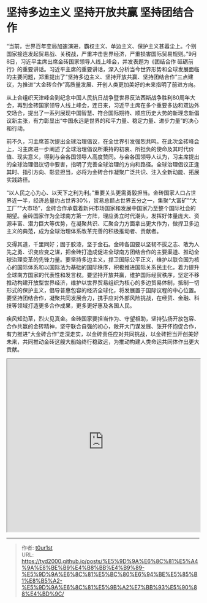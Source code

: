 # 坚持多边主义 坚持开放共赢 坚持团结合作


“当前，世界百年变局加速演进，霸权主义、单边主义、保护主义甚嚣尘上。个别国家接连发起贸易战、关税战，严重冲击世界经济，严重损害国际贸易规则。”9月8日，习近平主席出席金砖国家领导人线上峰会，并发表题为《团结合作 砥砺前行》的重要讲话。习近平主席的重要讲话，深入分析当今世界形势和全球发展面临的主要问题，郑重提出了“坚持多边主义、坚持开放共赢、坚持团结合作”三点建议，为推进“大金砖合作”高质量发展、开创人类更加美好的未来指明了前进方向。

从上合组织天津峰会到纪念中国人民抗日战争暨世界反法西斯战争胜利80周年大会，再到金砖国家领导人线上峰会，连日来，习近平主席在多个重要多边和双边外交场合，提出了一系列展现中国智慧、符合国际期待、顺应历史大势的新理念新倡议新主张，有力彰显出“中国永远是世界的和平力量、稳定力量、进步力量”的决心和行动。

前不久，习主席首次提出全球治理倡议，在全世界引发强烈共鸣。在此次金砖峰会上，习主席进一步阐述了全球治理倡议所秉持的初衷、所担负的使命及其时代价值、现实意义，得到与会各国领导人高度赞同。与会各国领导人认为，习主席提出的全球治理倡议切中要害，指明了完善全球治理的方向和路径。全球治理倡议正逢其时、指引方向、彰显担当，必将为金砖合作凝聚广泛共识、注入全新动能、拓展实践路径。

“以人民之心为心、以天下之利为利。”重要关头更需勇毅担当。金砖国家人口占世界近一半，经济总量约占世界30%，贸易总额占世界五分之一，集聚“大富矿”“大工厂”“大市场”，金砖合作承载着新兴市场国家和发展中国家乃至整个国际社会的期望。金砖国家作为全球南方第一方阵，理应勇立时代潮头，发挥好体量庞大、资源丰富、潜力巨大等优势，在凝聚共识、汇聚合力方面拿出更大作为，做捍卫多边主义的典范，成为全球治理体系改革完善的积极推动者、贡献者。

交得其道，千里同好；固于胶漆，坚于金石。金砖各国要以坚韧不拔之志、敢为人先之勇、识变应变之谋，把金砖打造成促进全球南方团结合作的主要渠道、推动全球治理变革的先锋力量。要坚持多边主义，捍卫国际公平正义，维护以联合国为核心的国际体系和以国际法为基础的国际秩序，积极推进国际关系民主化，着力提升全球南方国家的代表性和发言权。要坚持开放共赢，维护国际经贸秩序，坚定不移推动构建开放型世界经济，维护以世界贸易组织为核心的多边贸易体制，抵制一切形式的保护主义，倡导普惠包容的经济全球化，将发展置于国际议程的中心位置。要坚持团结合作，凝聚共同发展合力，携手应对外部风险挑战，在经贸、金融、科技等领域打造更多合作成果，更多更好惠及各国人民。

疾风知劲草，烈火见真金。金砖国家要担当作为、守望相助，坚持弘扬开放包容、合作共赢的金砖精神，坚守联合自强的初心，敞开大门谋发展、张开怀抱促合作，有力推进“大金砖合作”走深走实，以金砖责任应对共同挑战，以金砖担当开创美好未来，共同推动金砖这艘大船始终行稳致远，为推动构建人类命运共同体作出更大贡献。

<iframe
    width="100%"
    height="450"
    src="https://content-static.cctvnews.cctv.com/snow-book/index.html?item_id=6704612015197529675"
></iframe>

---

> 作者: [t0ur1st](https://github.com/tyd2000)  
> URL: https://tyd2000.github.io/posts/%E5%9D%9A%E6%8C%81%E5%A4%9A%E8%BE%B9%E4%B8%BB%E4%B9%89-%E5%9D%9A%E6%8C%81%E5%BC%80%E6%94%BE%E5%85%B1%E8%B5%A2-%E5%9D%9A%E6%8C%81%E5%9B%A2%E7%BB%93%E5%90%88%E4%BD%9C/  

